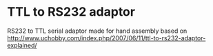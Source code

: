 # TTL to RS232 adaptor

RS232 to TTL serial adaptor made for hand assembly based on 
http://www.uchobby.com/index.php/2007/06/11/ttl-to-rs232-adaptor-explained/